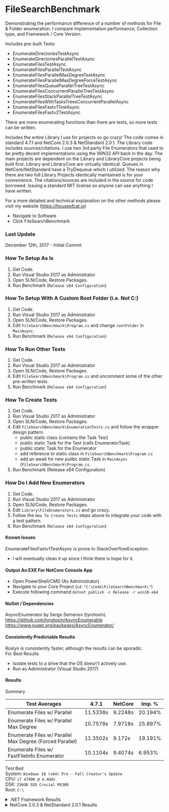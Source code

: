 # FileSearchBenchmark

Demonstrating the performance difference of a number of methods for File & Folder enumeration. I compare implementation 
performance, Collection type, and Framework / Core Version.  

Includes pre-built Tests:
 * EnumerateDirectoriesTestAsync
 * EnumerateDirectoriesParallelTestAsync
 * EnumerateFilesTestAsync
 * EnumerateFilesParallelTestAsync
 * EnumerateFilesParallelMaxDegreeTestAsync
 * EnumerateFilesParallelMaxDegreeForceTestAsync
 * EnumerateFilesQueueParallelTreeTestAsync
 * EnumerateFilesConcurrentParallelTreeTestAsync
 * EnumerateFilesStackParallelTreeTestAsync
 * EnumerateFilesWithTasksTreesConcurrentParallelAsync
 * EnumerateFilesFastv1TestAsync
 * EnumerateFilesFastv2TestAsync
 
There are more enumerating functions than there are tests, so more tests can be written.  
 
Includes the entire Library I use for projects so go crazy! The code comes in standard 4.7.1 and NetCore 2.0.3 & 
NetStandard 2.0.1. The Library code includes sources/citations. I use two 3rd party File Enumerators that used to 
be pretty decent implementations using the WIN32 API back in the day. The main projects are dependent on the Library and 
LibraryCore projects being built first. Library and LibraryCore are virtually identical. Queues in NetCore/NetStandard 
have a TryDequeue which I utilized. The reason why there are two full Library Projects identically maintained is for 
your convenience. The citations/sources are included in the source for code borrowed. Issuing a standard MIT license
so anyone can use anything I have written.

For a more detailed and technical explanation on the other methods please visit my website (https://houseofcat.io)  
 * Navigate to Software
 * Click FileSearchBenchmark

### Last Update
December 12th, 2017 - Initial Commit  

### How To Setup As Is
1. Get Code.
2. Run Visual Studio 2017 as Administrator
3. Open SLN/Code, Restore Packages.
4. Run Benchmark (`Release x64 Configuration`)

### How To Setup With A Custom Root Folder (i.e. Not C:\)
1. Get Code.
2. Run Visual Studio 2017 as Administrator
3. Open SLN/Code, Restore Packages.
4. Edit `FileSearchBenchmark\Program.cs` and change `rootFolder` in `MainAsync`.
5. Run Benchmark (`Release x64 Configuration`)

### How To Run Other Tests
1. Get Code.
2. Run Visual Studio 2017 as Administrator
3. Open SLN/Code, Restore Packages.
4. Edit `FileSearchBenchmark\Program.cs` and uncomment some of the other pre-written tests.
5. Run Benchmark (`Release x64 Configuration`)

### How To Create Tests
1. Get Code.
2. Run Visual Studio 2017 as Administrator
3. Open SLN/Code, Restore Packages.
4. Edit `FileSearchBenchmark\EnumerationTests.cs` and follow the wrapper design pattern.
   * public static class (contains the Task Test)
   * public static Task for the Test (calls EnumeratorTask)
   * public static Task for the Enumerator
   * add reference to static class in `FileSearchBenchmark\Program.cs`
   * add an await for new pulibc static Task in `MainAsync` (`FileSearchBenchmark\Program.cs`.
5. Run Benchmark (Release x64 Configuration)

### How Do I Add New Enumerators
1. Get Code.
2. Run Visual Studio 2017 as Administrator
3. Open SLN/Code, Restore Packages.
4. Edit `Library\FileEnumerators.cs` and go crazy.
5. Follow the `How To Create Tests` steps above to integrate your code with a test pattern.
5. Run Benchmark (`Release x64 Configuration`)

#### Known Issues
EnumerateFilesFastv1TestAsync is prone to StackOverflowException.  
  * I will eventually clean it up since I think there is hope for it.  

#### Output An EXE For NetCore Console App
* Open PowerShell/CMD (As Administrator)  
* Navigate to your Core Project (`cd "C:\Code\FileSearchBenchmark\"`)
* Execute following command `dotnet publish -c Release -r win10-x64`  

#### NuGet / Dependencies
AsyncEnumerator by Serge Semenov (tyrotoxin).
https://github.com/tyrotoxin/AsyncEnumerable
https://www.nuget.org/packages/AsyncEnumerator/

#### Consistently Predictable Results
Roslyn is consistently faster, although the results can be sporadic.  
For Best Results
 * Isolate tests to a drive that the OS doesn't actively use.  
 * Run as Administrator (Visual Studio 2017)

#### Results
Summary

Test Averages                                            | 4.7.1    |  NetCore |  Imp. % |
--- | --- | --- | --- |
Enumerate Files w/ Parallel                              | 11.5338s |  9.2248s | 20.194% |
Enumerate Files w/ Parallel Max Degree                   | 10.7578s |  7.9718s | 25.897% |
Enumerate Files w/ Parallel Max Degree (Forced Parallel) | 11.3502s |   9.172s | 19.191% |
Enumerate Files w/ FastFileInfo Enumerator               | 10.1104s |  9.4074s | 6.953%  |

Test Bed  
System: `Windows 10 (x64) Pro - Fall Creator's Update`  
CPU: `i7 4790K @ 4.4GHz`  
DSK: `256GB SSD Crucial MX300`  
Root: `C:\`

<details>
<summary>.NET Framework Results</summary>
<pre>
╔═════════════════════════════════════════╗
║ .NET Framework 4.7.1                    ║
║ FileSearch Benchmark                    ║
║                                  v1.0.0 ║
╚═════════════════════════════════════════╝
Priority set to High
Enumerate Files w/ Parallel Test Begins.
        Test 0: Finding Files in (C:\)...
                == Test 0 Summary ==
                   Files Found: 1013237
                   Elapsed Time: 11.615s
        Test 1: Finding Files in (C:\)...
                == Test 1 Summary ==
                   Files Found: 1013238
                   Elapsed Time: 11.282s
        Test 2: Finding Files in (C:\)...
                == Test 2 Summary ==
                   Files Found: 1013238
                   Elapsed Time: 11.303s
        Test 3: Finding Files in (C:\)...
                == Test 3 Summary ==
                   Files Found: 1013238
                   Elapsed Time: 11.938s
        Test 4: Finding Files in (C:\)...
                == Test 4 Summary ==
                   Files Found: 1013238
                   Elapsed Time: 11.531s
Enumerate Files w/ Parallel Test Complete.
        Total Time: 57.669s     Avg. Time: 11.5338s

Enumerate Files w/ Parallel Max Degree Test Begins.
        Test 0: Finding Files in (C:\)...
                == Test 0 Summary ==
                   Files Found: 1013238
                   Elapsed Time: 11.255s
        Test 1: Finding Files in (C:\)...
                == Test 1 Summary ==
                   Files Found: 1013238
                   Elapsed Time: 11.162s
        Test 2: Finding Files in (C:\)...
                == Test 2 Summary ==
                   Files Found: 1013238
                   Elapsed Time: 11.292s
        Test 3: Finding Files in (C:\)...
                == Test 3 Summary ==
                   Files Found: 1013238
                   Elapsed Time: 11.153s
        Test 4: Finding Files in (C:\)...
                == Test 4 Summary ==
                   Files Found: 1013238
                   Elapsed Time: 8.927s
Enumerate Files w/ Parallel Max Degree Test Complete.
        Total Time: 53.789s     Avg. Time: 10.7578s

Enumerate Files w/ Parallel Max Degree (Forced Parallel) Test Begins.
        Test 0: Finding Files in (C:\)...
                == Test 0 Summary ==
                   Files Found: 1013240
                   Elapsed Time: 11.263s
        Test 1: Finding Files in (C:\)...
                == Test 1 Summary ==
                   Files Found: 1013241
                   Elapsed Time: 11.151s
        Test 2: Finding Files in (C:\)...
                == Test 2 Summary ==
                   Files Found: 1013242
                   Elapsed Time: 11.146s
        Test 3: Finding Files in (C:\)...
                == Test 3 Summary ==
                   Files Found: 1013266
                   Elapsed Time: 11.926s
        Test 4: Finding Files in (C:\)...
                == Test 4 Summary ==
                   Files Found: 1013266
                   Elapsed Time: 11.265s
Enumerate Files w/ Parallel Max Degree (Forced Parallel) Test Complete.
        Total Time: 56.751s     Avg. Time: 11.3502s

Enumerate Files w/ FastFileInfo Enumerator Test Begins.
        Test 0: Finding Files in (C:\) Begins...
                == Test 0 Summary ==
                   Files Found: 1013266
                   Elapsed Time: 10.079s
        Test 1: Finding Files in (C:\) Begins...
                == Test 1 Summary ==
                   Files Found: 1013268
                   Elapsed Time: 9.987s
        Test 2: Finding Files in (C:\) Begins...
                == Test 2 Summary ==
                   Files Found: 1013268
                   Elapsed Time: 10.196s
        Test 3: Finding Files in (C:\) Begins...
                == Test 3 Summary ==
                   Files Found: 1013263
                   Elapsed Time: 9.941s
        Test 4: Finding Files in (C:\) Begins...
                == Test 4 Summary ==
                   Files Found: 1013263
                   Elapsed Time: 10.349s
Enumerate Files w/ FastFileInfo Enumerator Test Complete.
        Total Time: 50.552s     Avg. Time: 10.1104s
</pre>
</details>
<details>
<summary>NetCore 2.0.3 & NetStandard 2.0.1 Results</summary>
<pre>
╔═════════════════════════════════════════╗
║ NetCore v2.0.3 & NetStandard 2.0.1      ║
║ FileSearch Benchmark                    ║
║                                  v1.0.0 ║
╚═════════════════════════════════════════╝
Priority set to High
Enumerate Files w/ Parallel Test Begins.
        Test 0: Finding Files in (C:\)...
                == Test 0 Summary ==
                   Files Found: 1013292
                   Elapsed Time: 9.531s
        Test 1: Finding Files in (C:\)...
                == Test 1 Summary ==
                   Files Found: 1013292
                   Elapsed Time: 9.255s
        Test 2: Finding Files in (C:\)...
                == Test 2 Summary ==
                   Files Found: 1013292
                   Elapsed Time: 9.115s
        Test 3: Finding Files in (C:\)...
                == Test 3 Summary ==
                   Files Found: 1013293
                   Elapsed Time: 8.922s
        Test 4: Finding Files in (C:\)...
                == Test 4 Summary ==
                   Files Found: 1013293
                   Elapsed Time: 9.301s
Enumerate Files w/ Parallel Test Complete.
        Total Time: 46.124s     Avg. Time: 9.2248s

Enumerate Files w/ Parallel Max Degree Test Begins.
        Test 0: Finding Files in (C:\)...
                == Test 0 Summary ==
                   Files Found: 1013293
                   Elapsed Time: 9.495s
        Test 1: Finding Files in (C:\)...
                == Test 1 Summary ==
                   Files Found: 1013295
                   Elapsed Time: 7.386s
        Test 2: Finding Files in (C:\)...
                == Test 2 Summary ==
                   Files Found: 1013291
                   Elapsed Time: 9.202s
        Test 3: Finding Files in (C:\)...
                == Test 3 Summary ==
                   Files Found: 1013291
                   Elapsed Time: 6.754s
        Test 4: Finding Files in (C:\)...
                == Test 4 Summary ==
                   Files Found: 1013291
                   Elapsed Time: 7.022s
Enumerate Files w/ Parallel Max Degree Test Complete.
        Total Time: 39.859s     Avg. Time: 7.9718s

Enumerate Files w/ Parallel Max Degree (Forced Parallel) Test Begins.
        Test 0: Finding Files in (C:\)...
                == Test 0 Summary ==
                   Files Found: 1013291
                   Elapsed Time: 9.407s
        Test 1: Finding Files in (C:\)...
                == Test 1 Summary ==
                   Files Found: 1013291
                   Elapsed Time: 8.944s
        Test 2: Finding Files in (C:\)...
                == Test 2 Summary ==
                   Files Found: 1013291
                   Elapsed Time: 9.188s
        Test 3: Finding Files in (C:\)...
                == Test 3 Summary ==
                   Files Found: 1013291
                   Elapsed Time: 9.12s
        Test 4: Finding Files in (C:\)...
                == Test 4 Summary ==
                   Files Found: 1013291
                   Elapsed Time: 9.201s
Enumerate Files w/ Parallel Max Degree (Forced Parallel) Test Complete.
        Total Time: 45.86s      Avg. Time: 9.172s

Enumerate Files w/ FastFileInfo Enumerator Test Begins.
        Test 0: Finding Files in (C:\) Begins...
                == Test 0 Summary ==
                   Files Found: 1013291
                   Elapsed Time: 9.558s
        Test 1: Finding Files in (C:\) Begins...
                == Test 1 Summary ==
                   Files Found: 1013292
                   Elapsed Time: 9.11s
        Test 2: Finding Files in (C:\) Begins...
                == Test 2 Summary ==
                   Files Found: 1013292
                   Elapsed Time: 9.681s
        Test 3: Finding Files in (C:\) Begins...
                == Test 3 Summary ==
                   Files Found: 1013292
                   Elapsed Time: 9.145s
        Test 4: Finding Files in (C:\) Begins...
                == Test 4 Summary ==
                   Files Found: 1013292
                   Elapsed Time: 9.543s
Enumerate Files w/ FastFileInfo Enumerator Test Complete.
        Total Time: 47.037s     Avg. Time: 9.4074s
</pre></details>
